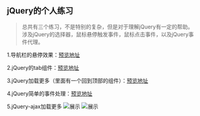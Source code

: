## jQuery的个人练习
>总共有三个练习，不是特别的复杂，但是对于理解jQuery有一定的帮助。
涉及jQuery的选择器，鼠标悬停触发事件，鼠标点击事件，以及jQuery事件代理。

1.导航栏的悬停效果：[预览地址](https://linpengistheone.github.io/jQuery-practice/%E5%9F%BA%E4%BA%8EjQuery%E7%9A%84%E5%AF%BC%E8%88%AA%E6%A0%8F%E9%A2%84%E8%A7%88/index.html)

2.jQuery的tab组件：[预览地址](https://linpengistheone.github.io/jQuery-practice/jQuery-tab/index.html)

3.jQuery加载更多（里面有一个回到顶部的组件）：[预览地址](https://linpengistheone.github.io/jQuery-practice/jQuery%E5%8A%A0%E8%BD%BD%E6%9B%B4%E5%A4%9A/index.html)

4.jQuery简单的事件处理：[预览地址](https://linpengistheone.github.io/jQuery-practice/jQuery%E7%AE%80%E5%8D%95%E7%9A%84%E4%BA%8B%E4%BB%B6%E5%A4%84%E7%90%86.html)

5.jQuery-ajax加载更多
![展示](http://upload-images.jianshu.io/upload_images/4866329-5a600140a43ac117.png?imageMogr2/auto-orient/strip%7CimageView2/2/w/1240)
![展示](http://upload-images.jianshu.io/upload_images/4866329-fbf07d10d685affe.png?imageMogr2/auto-orient/strip%7CimageView2/2/w/1240)
